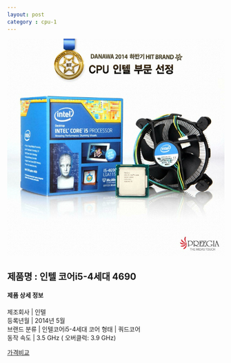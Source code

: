 ```yaml
---
layout: post
category : cpu-1
---
```


![alt text](https://github.com/kutchoiwjun92/kutchoiwjun92.github.com/blob/master/image/cpu-1.jpg?raw=true)

## 제품명 : **인텔 코어i5-4세대 4690**

#### 제품 상세 정보


  제조회사     |  인텔  
  등록년월     |  2014년 5월    
  브랜드 분류    |    인텔코어i5-4세대 
  코어 형태    |  쿼드코어   
  동작 속도    |  3.5 GHz ( 오버클럭: 3.9 GHz)  


[가격비교](http://prod.danawa.com/info/?pcode=2599081&cate=112747)
